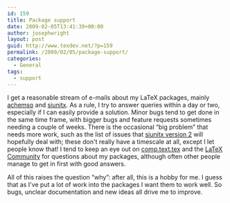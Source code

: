 ```yaml
---
id: 159
title: Package support
date: 2009-02-05T13:41:39+00:00
author: josephwright
layout: post
guid: http://www.texdev.net/?p=159
permalink: /2009/02/05/package-support/
categories:
  - General
tags:
  - support
---
```

I get a reasonable stream of e-mails about my LaTeX packages, mainly <a title="American Chemical Society publications" href="http://tug.ctan.org/cgi-bin/ctanPackageInformation.py?id=achemso">achemso</a> and <a title="siunitx - A comprehensive (SI) units package" href="http://tug.ctan.org/cgi-bin/ctanPackageInformation.py?id=siunitx">siunitx</a>.  As a rule, I try to answer queries within a day or two, especially if I can easily provide a solution. Minor bugs tend to get done in the same time frame, with bigger bugs and feature requests sometimes needing a couple of weeks.  There is the occasional “big problem” that needs more work, such as the list of issues that <a title="siunitx version 2" href="http://siunitx.berlios.de">siunitx version 2</a> will hopefully deal with; these don't really have a timescale at all, except I let people know that!  I tend to keep an eye out on <a title="comp.text.tex via Google Groups" href="http://groups.google.com/group/comp.text.tex/topics">comp.text.tex</a> and the <a title="LaTeX Community" href="http://latex-community.org/">LaTeX Community</a> for questions about my packages, although often other people manage to get in first with good answers.

All of this raises the question “why”: after all, this is a hobby for me.  I guess that as I've put a lot of work into the packages I want them to work well.  So bugs, unclear documentation and new ideas all drive me to improve.